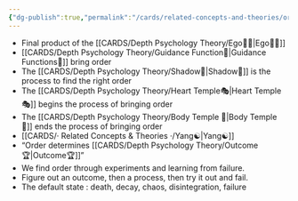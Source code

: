```yaml
---
{"dg-publish":true,"permalink":"/cards/related-concepts-and-theories/order/","noteIcon":"1","created":"2023-05-03T00:35:57.899+02:00","updated":"2023-05-27T15:36:25.906+02:00"}
---
```



- Final product of the [[CARDS/Depth Psychology Theory/Ego🙋‍♂️\|Ego🙋‍♂️]] 
- [[CARDS/Depth Psychology Theory/Guidance Function🚿\|Guidance Functions🚿]] bring order 
- The [[CARDS/Depth Psychology Theory/Shadow👥\|Shadow👥]] is the process to find the right order 
- The [[CARDS/Depth Psychology Theory/Heart Temple🎭\|Heart Temple🎭]] begins the process of bringing order 
- The [[CARDS/Depth Psychology Theory/Body Temple 🌳\|Body Temple 🌳]] ends the process of bringing order 
- [[CARDS/· Related Concepts & Theories ·/Yang☯️\|Yang☯️]] 
- “Order determines [[CARDS/Depth Psychology Theory/Outcome🏆\|Outcome🏆]]”
- We find order through experiments and learning from failure. 
- Figure out an outcome, then a process, then try it out and fail. 
- The default state : death, decay, chaos, disintegration, failure 